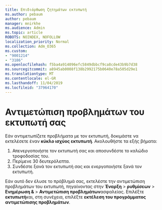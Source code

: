 ```yaml
---
title: Επιδιόρθωση ζητημάτων εκτυπωτή
ms.author: pebaum
author: pebaum
manager: mnirkhe
ms.audience: Admin
ms.topic: article
ROBOTS: NOINDEX, NOFOLLOW
localization_priority: Normal
ms.collection: Adm_O365
ms.custom:
- "9001214"
- "3186"
ms.openlocfilehash: f5ba4a914096efc5849dbbcf9ca8cde43b9b7d38
ms.sourcegitcommit: a8945ab0008f138b2992175b0640e78a505d29e1
ms.translationtype: MT
ms.contentlocale: el-GR
ms.lasthandoff: 11/04/2019
ms.locfileid: "37964170"
---
```

# <a name="troubleshoot-your-printer"></a>Αντιμετώπιση προβλημάτων του εκτυπωτή σας

Εάν αντιμετωπίζετε προβλήματα με τον εκτυπωτή, δοκιμάστε να εκτελέσετε έναν **κύκλο ισχύος εκτυπωτή**. Ακολουθήστε τα εξής βήματα:

1. Απενεργοποιήστε τον εκτυπωτή σας και αποσυνδέστε το καλώδιο τροφοδοσίας του.
2. Περίμενε 30 δευτερόλεπτα.
3. Συνδέστε ξανά τον εκτυπωτή σας και ενεργοποιήστε ξανά τον εκτυπωτή.

Εάν αυτό δεν έλυσε το πρόβλημά σας, εκτελέστε την αντιμετώπιση προβλημάτων του εκτυπωτή, πηγαίνοντας στην **Έναρξη** > **ρυθμίσεων** > **Ενημέρωση &** > **Αντιμετώπιση προβλημάτων**ασφαλείας. Επιλέξτε **εκτυπωτή**και, στη συνέχεια, επιλέξτε **εκτέλεση του προγράμματος αντιμετώπισης προβλημάτων**.